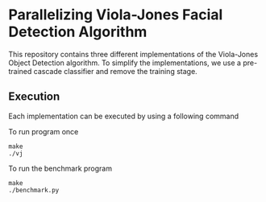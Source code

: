 # Parallelizing Viola-Jones Facial Detection Algorithm 

This repository contains three different implementations of the Viola-Jones Object Detection algorithm. To simplify the implementations, we use a pre-trained cascade classifier and remove the training stage. 

## Execution

Each implementation can be executed by using a following command

To run program once
```
make
./vj
```

To run the benchmark program 
```
make
./benchmark.py
```
